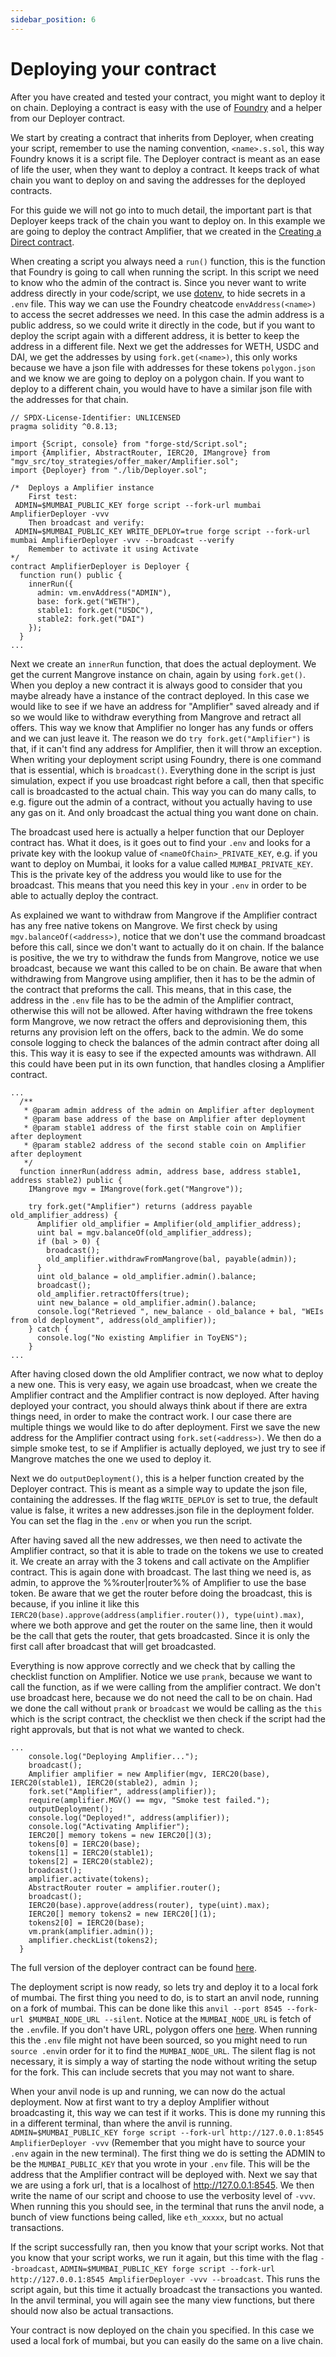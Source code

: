 ```yaml
---
sidebar_position: 6
---
```


# Deploying your contract

After you have created and tested your contract, you might want to deploy it on chain. Deploying a contract is easy with the use of [Foundry](https://book.getfoundry.sh/) and a helper from our Deployer contract.

We start by creating a contract that inherits from Deployer, when creating your script, remember to use the naming convention, `<name>.s.sol`, this way Foundry knows it is a script file. The Deployer contract is meant as an ease of life the user, when they want to deploy a contract. It keeps track of what chain you want to deploy on and saving the addresses for the deployed contracts. 

For this guide we will not go into to much detail, the important part is that Deployer keeps track of the chain you want to deploy on. In this example we are going to deploy the contract Amplifier, that we created in the [Creating a Direct contract](./DirectHowTo.md).

When creating a script you always need a `run()` function, this is the function that Foundry is going to call when running the script. In this script we need to know who the admin of the contract is. Since you never want to write address directly in your code/script, we use [dotenv](https://www.npmjs.com/package/dotenv), to hide secrets in a `.env` file. This way we can use the Foundry cheatcode `envAddress(<name>)` to access the secret addresses we need. In this case the admin address is a public address, so we could write it directly in the code, but if you want to deploy the script again with a different address, it is better to keep the address in a different file. Next we get the addresses for WETH, USDC and DAI, we get the addresses by using `fork.get(<name>)`, this only works because we have a json file with addresses for these tokens `polygon.json` and we know we are going to deploy on a polygon chain. If you want to deploy to a different chain, you would have to have a similar json file with the addresses for that chain.

```solidity
// SPDX-License-Identifier: UNLICENSED
pragma solidity ^0.8.13;

import {Script, console} from "forge-std/Script.sol";
import {Amplifier, AbstractRouter, IERC20, IMangrove} from "mgv_src/toy_strategies/offer_maker/Amplifier.sol";
import {Deployer} from "./lib/Deployer.sol";

/*  Deploys a Amplifier instance
    First test:
 ADMIN=$MUMBAI_PUBLIC_KEY forge script --fork-url mumbai AmplifierDeployer -vvv
    Then broadcast and verify:
 ADMIN=$MUMBAI_PUBLIC_KEY WRITE_DEPLOY=true forge script --fork-url mumbai AmplifierDeployer -vvv --broadcast --verify
    Remember to activate it using Activate
*/
contract AmplifierDeployer is Deployer {
  function run() public {
    innerRun({
      admin: vm.envAddress("ADMIN"),
      base: fork.get("WETH"),
      stable1: fork.get("USDC"),
      stable2: fork.get("DAI")
    });
  }
...
```

Next we create an `innerRun` function, that does the actual deployment. We get the current Mangrove instance on chain, again by using `fork.get()`. When you deploy a new contract it is always good to consider that you maybe already have a instance of the contract deployed. In this case we would like to see if we have an address for "Amplifier" saved already and if so we would like to withdraw everything from Mangrove and retract all offers. This way we know that Amplifier no longer has any funds or offers and we can just leave it. The reason we do `try fork.get("Amplifier")` is that, if it can't find any address for Amplifier, then it will throw an exception. When writing your deployment script using Foundry, there is one command that is essential, which is `broadcast()`. Everything done in the script is just simulation, expect if you use broadcast right before a call, then that specific call is broadcasted to the actual chain. This way you can do many calls, to e.g. figure out the admin of a contract, without you actually having to use any gas on it. And only broadcast the actual thing you want done on chain.

The broadcast used here is actually a helper function that our Deployer contract has. What it does, is it goes out to find your `.env` and looks for a private key with the lookup value of `<nameOfChain>_PRIVATE_KEY`, e.g. if you want to deploy on Mumbai, it looks for a value called `MUMBAI_PRIVATE_KEY`. This is the private key of the address you would like to use for the broadcast. This means that you need this key in your `.env` in order to be able to actually deploy the contract.

As explained we want to withdraw from Mangrove if the Amplifier contract has any free native tokens on Mangrove. We first check by using `mgv.balanceOf(<address>)`, notice that we don't use the command broadcast before this call, since we don't want to actually do it on chain. If the balance is positive, the we try to withdraw the funds from Mangrove, notice we use broadcast, because we want this called to be on chain. Be aware that when withdrawing from Mangrove using amplifier, then it has to be the admin of the contract that preforms the call. This means, that in this case, the address in the `.env` file has to be the admin of the Amplifier contract, otherwise this will not be allowed. After having withdrawn the free tokens form Mangrove, we now retract the offers and deprovisioning them, this returns any provision left on the offers, back to the admin. We do some console logging to check the balances of the admin contract after doing all this. This way it is easy to see if the expected amounts was withdrawn. All this could have been put in its own function, that handles closing a Amplifier contract.

```solidity
...
  /**
   * @param admin address of the admin on Amplifier after deployment
   * @param base address of the base on Amplifier after deployment
   * @param stable1 address of the first stable coin on Amplifier after deployment
   * @param stable2 address of the second stable coin on Amplifier after deployment
   */
  function innerRun(address admin, address base, address stable1, address stable2) public {
    IMangrove mgv = IMangrove(fork.get("Mangrove"));

    try fork.get("Amplifier") returns (address payable old_amplifier_address) {
      Amplifier old_amplifier = Amplifier(old_amplifier_address);
      uint bal = mgv.balanceOf(old_amplifier_address);
      if (bal > 0) {
        broadcast();
        old_amplifier.withdrawFromMangrove(bal, payable(admin));
      }
      uint old_balance = old_amplifier.admin().balance;
      broadcast();
      old_amplifier.retractOffers(true);
      uint new_balance = old_amplifier.admin().balance;
      console.log("Retrieved ", new_balance - old_balance + bal, "WEIs from old deployment", address(old_amplifier));
    } catch {
      console.log("No existing Amplifier in ToyENS");
    }
...
```

After having closed down the old Amplifier contract, we now what to deploy a new one. This is very easy, we again use broadcast, when we create the Amplifier contract and the Amplifier contract is now deployed. After having deployed your contract, you should always think about if there are extra things need, in order to make the contract work. I our case there are multiple things we would like to do after deployment. First we save the new address for the Amplifier contract using `fork.set(<address>)`. We then do a simple smoke test, to se if Amplifier is actually deployed, we just try to see if Mangrove matches the one we used to deploy it.

Next we do `outputDeployment()`, this is a helper function created by the Deployer contract. This is meant as a simple way to update the json file, containing the addresses. If the flag `WRITE_DEPLOY` is set to true, the default value is false, it writes a new addresses.json file in the deployment folder. You can set the flag in the `.env` or when you run the script.

After having saved all the new addresses, we then need to activate the Amplifier contract, so that it is able to trade on the tokens we use to created it. We create an array with the 3 tokens and call activate on the Amplifier contract. This is again done with broadcast. The last thing we need is, as admin, to approve the %%router|router%% of Amplifier to use the base token. Be aware that we get the router before doing the broadcast, this is because, if you inline it like this `IERC20(base).approve(address(amplifier.router()), type(uint).max)`, where we both approve and get the router on the same line, then it would be the call that gets the router, that gets broadcasted. Since it is only the first call after broadcast that will get broadcasted.

Everything is now approve correctly and we check that by calling the checklist function on Amplifier. Notice we use `prank`, because we want to call the function, as if we were calling from the amplifier contract. We don't use broadcast here, because we do not need the call to be on chain. Had we done the call without `prank` or `broadcast` we would be calling as the `this` which is the script contract, the checklist we then check if the script had the right approvals, but that is not what we wanted to check.

```solidity
...
    console.log("Deploying Amplifier...");
    broadcast();
    Amplifier amplifier = new Amplifier(mgv, IERC20(base), IERC20(stable1), IERC20(stable2), admin );
    fork.set("Amplifier", address(amplifier));
    require(amplifier.MGV() == mgv, "Smoke test failed.");
    outputDeployment();
    console.log("Deployed!", address(amplifier));
    console.log("Activating Amplifier");
    IERC20[] memory tokens = new IERC20[](3);
    tokens[0] = IERC20(base);
    tokens[1] = IERC20(stable1);
    tokens[2] = IERC20(stable2);
    broadcast();
    amplifier.activate(tokens);
    AbstractRouter router = amplifier.router();
    broadcast();
    IERC20(base).approve(address(router), type(uint).max);
    IERC20[] memory tokens2 = new IERC20[](1);
    tokens2[0] = IERC20(base);
    vm.prank(amplifier.admin());
    amplifier.checkList(tokens2);
  }
```

The full version of the deployer contract can be found [here](https://github.com/mangrovedao/mangrove-core/blob/54e54fe92e63c10afba0e058f1e51711fa6f512d/script/toy/AmplifierDeployer.s.sol).

The deployment script is now ready, so lets try and deploy it to a local fork of mumbai. The first thing you need to do, is to start an anvil node, running on a fork of mumbai. This can be done like this `anvil --port 8545 --fork-url $MUMBAI_NODE_URL --silent`. Notice at the `MUMBAI_NODE_URL` is fetch of the `.env`file. If you don't have URL, polygon offers one [here](https://wiki.polygon.technology/docs/develop/network-details/network/). When running this the `.env` file might not have been sourced, so you might need to run `source .env`in order for it to find the `MUMBAI_NODE_URL`. The silent flag is not necessary, it is simply a way of starting the node without writing the setup for the fork. This can include secrets that you may not want to share.

When your anvil node is up and running, we can now do the actual deployment. Now at first want to try a deploy Amplifier without broadcasting it, this way we can test if it works. This is done my running this in a different terminal, than where the anvil is running. `ADMIN=$MUMBAI_PUBLIC_KEY forge script --fork-url http://127.0.0.1:8545 AmplifierDeployer -vvv` (Remember that you might have to source your `.env` again in the new terminal). The first thing we do is setting the ADMIN to be the `MUMBAI_PUBLIC_KEY` that you wrote in your `.env` file. This will be the address that the Amplifier contract will be deployed with. Next we say that we are using a fork url, that is a localhost of http://127.0.0.1:8545. We then write the name of our script and choose to use the verbosity level of `-vvv`. When running this you should see, in the terminal that runs the anvil node, a bunch of view functions being called, like `eth_xxxxx`, but no actual transactions.

If the script successfully ran, then you know that your script works. Not that you know that your script works, we run it again, but this time with the flag `--broadcast`, `ADMIN=$MUMBAI_PUBLIC_KEY forge script --fork-url http://127.0.0.1:8545 AmplifierDeployer -vvv --broadcast`. This runs the script again, but this time it actually broadcast the transactions you wanted. In the anvil terminal, you will again see the many view functions, but there should now also be actual transactions.

Your contract is now deployed on the chain you specified. In this case we used a local fork of mumbai, but you can easily do the same on a live chain.
